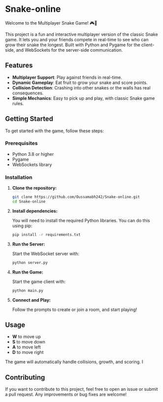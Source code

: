 # Snake-online

Welcome to the Multiplayer Snake Game! 🎮🐍

This project is a fun and interactive multiplayer version of the classic Snake game. It lets you and your friends compete in real-time to see who can grow their snake the longest. Built with Python and Pygame for the client-side, and WebSockets for the server-side communication.

## Features

- **Multiplayer Support**: Play against friends in real-time.
- **Dynamic Gameplay**: Eat fruit to grow your snake and score points.
- **Collision Detection**: Crashing into other snakes or the walls has real consequences.
- **Simple Mechanics**: Easy to pick up and play, with classic Snake game rules.

## Getting Started

To get started with the game, follow these steps:

### Prerequisites

- Python 3.8 or higher
- Pygame
- WebSockets library

### Installation

1. **Clone the repository:**

    ```bash
    git clone https://github.com/Oussamabh242/Snake-online.git
    cd Snake-online
    ```

2. **Install dependencies:**

    You will need to install the required Python libraries. You can do this using pip:

    ```bash
    pip install -r requirements.txt
    ```

3. **Run the Server:**

    Start the WebSocket server with:

    ```bash
    python server.py
    ```

4. **Run the Game:**

    Start the game client with:

    ```bash
    python main.py
    ```

5. **Connect and Play:**

    Follow the prompts to create or join a room, and start playing!

## Usage

- **W** to move up
- **S** to move down
- **A** to move left
- **D** to move right

The game will automatically handle collisions, growth, and scoring. I

## Contributing

If you want to contribute to this project, feel free to open an issue or submit a pull request. Any improvements or bug fixes are welcome!
